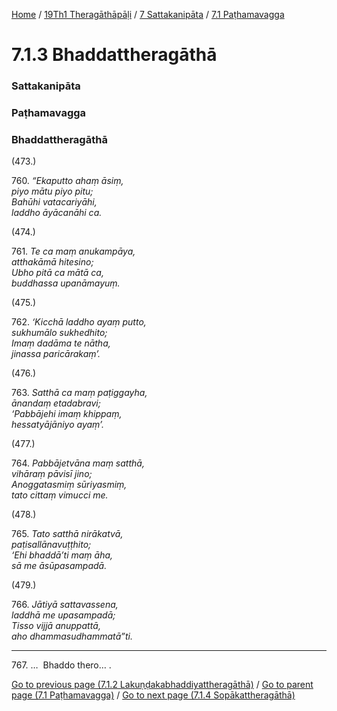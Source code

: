 
[Home](/) / [19Th1 Theragāthāpāḷi](../../../19Th1.md) / [7 Sattakanipāta](../../7.md) / [7.1 Paṭhamavagga](../7.1.md)

# 7.1.3 Bhaddattheragāthā

### Sattakanipāta

### Paṭhamavagga

### Bhaddattheragāthā

(473.)

760\. _“Ekaputto ahaṃ āsiṃ,_  
_piyo mātu piyo pitu;_  
_Bahūhi vatacariyāhi,_  
_laddho āyācanāhi ca._  


(474.)

761\. _Te ca maṃ anukampāya,_  
_atthakāmā hitesino;_  
_Ubho pitā ca mātā ca,_  
_buddhassa upanāmayuṃ._  


(475.)

762\. _‘Kicchā laddho ayaṃ putto,_  
_sukhumālo sukhedhito;_  
_Imaṃ dadāma te nātha,_  
_jinassa paricārakaṃ’._  


(476.)

763\. _Satthā ca maṃ paṭiggayha,_  
_ānandaṃ etadabravi;_  
_‘Pabbājehi imaṃ khippaṃ,_  
_hessatyājāniyo ayaṃ’._  


(477.)

764\. _Pabbājetvāna maṃ satthā,_  
_vihāraṃ pāvisī jino;_  
_Anoggatasmiṃ sūriyasmiṃ,_  
_tato cittaṃ vimucci me._  


(478.)

765\. _Tato satthā nirākatvā,_  
_paṭisallānavuṭṭhito;_  
_‘Ehi bhaddā’ti maṃ āha,_  
_sā me āsūpasampadā._  


(479.)

766\. _Jātiyā sattavassena,_  
_laddhā me upasampadā;_  
_Tisso vijjā anuppattā,_  
_aho dhammasudhammatā”ti._  


---

767\. …  Bhaddo thero… .



[Go to previous page (7.1.2 Lakuṇḍakabhaddiyattheragāthā)](7.1.2.md) / [Go to parent page (7.1 Paṭhamavagga)](../7.1.md) / [Go to next page (7.1.4 Sopākattheragāthā)](7.1.4.md)


